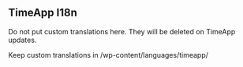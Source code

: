 ## TimeApp I18n ##

Do not put custom translations here.
They will be deleted on TimeApp updates.

Keep custom translations in /wp-content/languages/timeapp/
